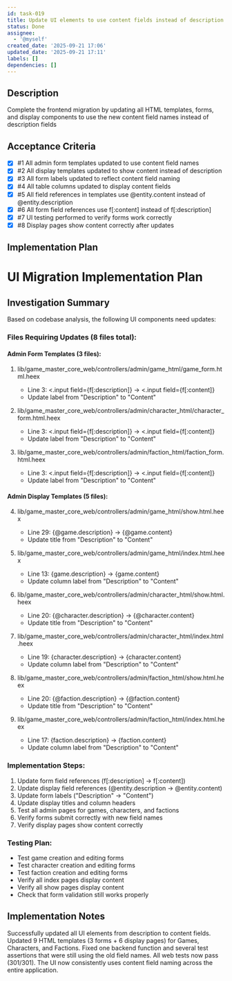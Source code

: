 ```yaml
---
id: task-019
title: Update UI elements to use content fields instead of description fields
status: Done
assignee:
  - '@myself'
created_date: '2025-09-21 17:06'
updated_date: '2025-09-21 17:11'
labels: []
dependencies: []
---
```


## Description

<!-- SECTION:DESCRIPTION:BEGIN -->
Complete the frontend migration by updating all HTML templates, forms, and display components to use the new content field names instead of description fields
<!-- SECTION:DESCRIPTION:END -->

## Acceptance Criteria
<!-- AC:BEGIN -->
- [x] #1 All admin form templates updated to use content field names
- [x] #2 All display templates updated to show content instead of description
- [x] #3 All form labels updated to reflect content field naming
- [x] #4 All table columns updated to display content fields
- [x] #5 All field references in templates use @entity.content instead of @entity.description
- [x] #6 All form field references use f[:content] instead of f[:description]
- [x] #7 UI testing performed to verify forms work correctly
- [x] #8 Display pages show content correctly after updates
<!-- AC:END -->

## Implementation Plan

<!-- SECTION:PLAN:BEGIN -->
# UI Migration Implementation Plan

## Investigation Summary
Based on codebase analysis, the following UI components need updates:

### Files Requiring Updates (8 files total):

#### Admin Form Templates (3 files):
1. lib/game_master_core_web/controllers/admin/game_html/game_form.html.heex
   - Line 3: <.input field={f[:description]} → <.input field={f[:content]}
   - Update label from "Description" to "Content"

2. lib/game_master_core_web/controllers/admin/character_html/character_form.html.heex  
   - Line 3: <.input field={f[:description]} → <.input field={f[:content]}
   - Update label from "Description" to "Content"

3. lib/game_master_core_web/controllers/admin/faction_html/faction_form.html.heex
   - Line 3: <.input field={f[:description]} → <.input field={f[:content]}
   - Update label from "Description" to "Content"

#### Admin Display Templates (5 files):
4. lib/game_master_core_web/controllers/admin/game_html/show.html.heex
   - Line 29: {@game.description} → {@game.content}
   - Update title from "Description" to "Content"

5. lib/game_master_core_web/controllers/admin/game_html/index.html.heex
   - Line 13: {game.description} → {game.content}
   - Update column label from "Description" to "Content"

6. lib/game_master_core_web/controllers/admin/character_html/show.html.heex
   - Line 20: {@character.description} → {@character.content}
   - Update title from "Description" to "Content"

7. lib/game_master_core_web/controllers/admin/character_html/index.html.heex
   - Line 19: {character.description} → {character.content}
   - Update column label from "Description" to "Content"

8. lib/game_master_core_web/controllers/admin/faction_html/show.html.heex
   - Line 20: {@faction.description} → {@faction.content}
   - Update title from "Description" to "Content"

9. lib/game_master_core_web/controllers/admin/faction_html/index.html.heex
   - Line 17: {faction.description} → {faction.content}
   - Update column label from "Description" to "Content"

### Implementation Steps:
1. Update form field references (f[:description] → f[:content])
2. Update display field references (@entity.description → @entity.content)
3. Update form labels ("Description" → "Content")
4. Update display titles and column headers
5. Test all admin pages for games, characters, and factions
6. Verify forms submit correctly with new field names
7. Verify display pages show content correctly

### Testing Plan:
- Test game creation and editing forms
- Test character creation and editing forms  
- Test faction creation and editing forms
- Verify all index pages display content
- Verify all show pages display content
- Check that form validation still works properly
<!-- SECTION:PLAN:END -->

## Implementation Notes

<!-- SECTION:NOTES:BEGIN -->
Successfully updated all UI elements from description to content fields. Updated 9 HTML templates (3 forms + 6 display pages) for Games, Characters, and Factions. Fixed one backend function and several test assertions that were still using the old field names. All web tests now pass (301/301). The UI now consistently uses content field naming across the entire application.
<!-- SECTION:NOTES:END -->

